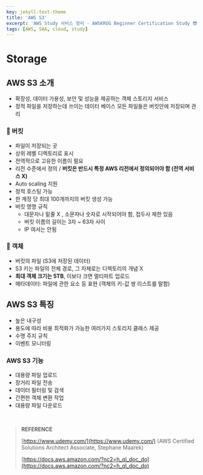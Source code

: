 ```yaml
---
key: jekyll-text-theme
title: 'AWS S3'
excerpt: 'AWS Study 서비스 정리 - AWSKRUG Beginner Certification Study 😎'
tags: [AWS, SAA, cloud, study] 
---
```




# Storage



## AWS S3 소개

* 확장성, 데이터 가용성, 보안 및 성능을 제공하는 객체 스토리지 서비스
* 정적 파일을 저장하는데 쓰이는 데이터 베이스 모든 파일들은 버킷안에 저장되며 관리

### :mag_right: 버킷

- 파일이 저장되는 곳
- 상위 레벨 디렉토리로 표시
- 전역적으로 고유한 이름이 필요
- 리전 수준에서 정의 / **버킷은 반드시 특정 AWS 리전에서 정의되어야 함 (전역 서비스 X)**
- Auto scaling 지원
- 정적 호스팅 가능
- 한 계정 당 최대 100개까지의 버킷 생성 가능
- 버킷 명명 규칙
  - 대문자나 밑줄 X , 소문자나 숫자로 시작되어야 함, 접두사 제한 있음
  - 버킷 이름의 길이는 3자 ~ 63자 사이
  - IP 여서는 안됨

### :mag_right: 객체

- 버킷의 파일 (S3에 저장된 데이터)
- S3 키는 파일의 전체 경로, 그 자체로는 디렉토리의 개념 X
- **최대 객체 크기는 5TB**, 이보다 크면 멀티파트 업로드
- 메타데이터: 파일에 관한 요소 등 표현 (객체의 키-값 쌍 리스트를 말함)



## AWS S3 특징

* 높은 내구성
* 용도에 따라 비용 최적화가 가능한 여러가지 스토리지 클래스 제공
* 수명 주지 규칙
* 이벤트 모니터링



### AWS S3 기능

* 대용량 파일 업로드
* 장거리 파일 전송
* 데이터 필터링 및 검색
* 간편한 객체 변환 작업
* 대용량 파일 다운로드





<br/>

> **REFERENCE**
>
> [https://www.udemy.com/](https://www.udemy.com/) (AWS Certified Solutions Architect Associate, Stephane Maarek)
>
> [https://docs.aws.amazon.com/?nc2=h_ql_doc_do](https://docs.aws.amazon.com/?nc2=h_ql_doc_do)